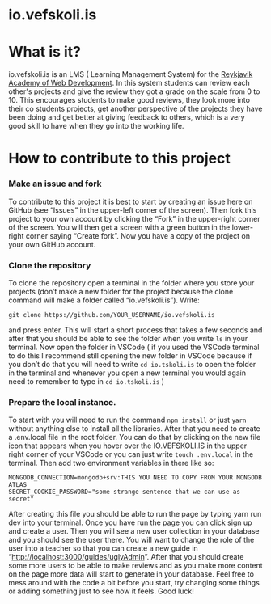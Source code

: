 # io.vefskoli.is


# What is it?

io.vefskoli.is is an LMS ( Learning Management System) for the [Reykjavik Academy of Web Development](https://en.tskoli.is/study-programme/reykjavik-academy-of-web-development/). In this system students can review each other's projects and give the review they got a grade on the scale from 0 to 10. This encourages students to make good reviews, they look more into their co students projects, get another perspective of the projects they have been doing and get better at giving feedback to others, which is a very good skill to have when they go into the working life.


# How to contribute to this project


### Make an issue and fork

To contribute to this project it is best to start by creating an issue here on GitHub (see “Issues” in the upper-left corner of the screen). Then fork this project to your own account by clicking the “Fork” in the upper-right corner of the screen. You will then get a screen with a green button in the lower-right corner saying “Create fork”. Now you have a copy of the project on your own GitHub account.


### Clone the repository

To clone the repository open a terminal in the folder where you store your projects (don’t make a new folder for the project because the clone command will make a folder called “io.vefskoli.is”). Write:

```git clone https://github.com/YOUR_USERNAME/io.vefskoli.is```

and press enter. This will start a short process that takes a few seconds and after that you should be able to see the folder when you write `ls` in your terminal. Now open the folder in VSCode ( if you used the VSCode terminal to do this I recommend still opening the new folder in VSCode because if you don’t do that you will need to write `cd io.tskoli.is` to open the folder in the terminal and whenever you open a new terminal you would again need to remember to type in `cd io.tskoli.is` )


### Prepare the local instance.

To start with you will need to run the command `npm install` or just `yarn` without anything else to install all the libraries. After that you need to create a .env.local file in the root folder. You can do that by clicking on the new file icon that appears when you hover over the IO.VEFSKOLI.IS in the upper right corner of your VSCode or you can just write `touch .env.local` in the terminal. Then add two environment variables in there like so:


```
MONGODB_CONNECTION=mongodb+srv:THIS YOU NEED TO COPY FROM YOUR MONGODB ATLAS
SECRET_COOKIE_PASSWORD="some strange sentence that we can use as secret"
```


After creating this file you should be able to run the page by typing yarn run dev into your terminal. Once you have run the page you can click sign up and create a user. Then you will see a new user collection in your database and you should see the user there. You will want to change the role of the user into a teacher so that you can create a new guide in “[http://localhost:3000/guides/uglyAdmin](http://localhost:3000/guides/uglyAdmin)”. After that you should create some more users to be able to make reviews and as you make more content on the page more data will start to generate in your database. Feel free to mess around with the code a bit before you start, try changing some things or adding something just to see how it feels. Good luck!
